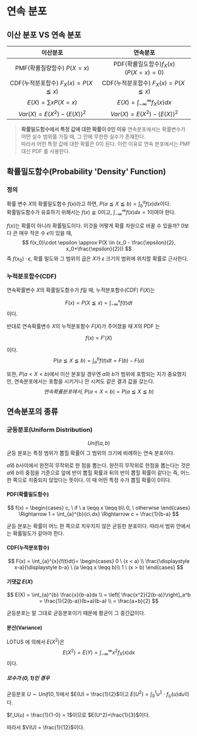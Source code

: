 # 연속 분포

## 이산 분포 VS 연속 분포

|이산분포|연속분포|
|:---:|:---:|
|PMF(확률질량함수) $P(X=x)$|PDF(확률밀도함수)$f_X(x)$ <br>($P(X=x)=0$)|
|CDF(누적분포함수) $F_X(x)=P(X \leqq x)$|CDF(누적분포함수) $F_X(x)=P(X \leqq x)$|
|$E(X)= \sum_{}{}xP(X=x)$|$E(X)=\int_{-\infty}^{\infty}{f_X(x)dx}$|
|$Var(X) = E(X^2) - \{E(X)\}^2$|$Var(X) = E(X^2) - \{E(X)\}^2$|


> **확률밀도함수에서 특정 값에 대한 확률이 0인 이유**
> 연속분포에서는 확률변수가 어떤 실수 범위를 가질 때, 그 안에 무한한 실수가 존재한다.   
> 따라서 어떤 특정 값에 대한 확률은 0이 된다. 이런 이유로 연속 분포에서는 PMF 대신 PDF 를 사용한다.


## 확률밀도함수(Probability 'Density' Function)

### 정의

확률 변수 $X$의 확률밀도함수 $f(x)$라고 하면, $P(a \leqq X \leqq b) = \int_{b}^{a}{f(x)dx}$이다.  
확률밀도함수가 유효하기 위해서는 $f(x) \geqq 0$이고, $\int_{-\infty}^{\infty}{f(x)dx} = 1$이여야 한다.

$f(x)$는 확률이 아니라 확률밀도이다. 이것을 어떻게 확률 차원으로 바꿀 수 있을까?
0보다 큰 매우 작은 수 $\epsilon$이 있을 때,
$$
f(x_0)\cdot \epsilon \approx P(X \in (x_0 - \frac{\epsilon}{2}, x_0+\frac{\epsilon}{2}))
$$
즉 $f(x_0) \cdot \epsilon$, 확률 밀도와 그 범위의 곱은 $X$가 $\epsilon$ 크기의 범위에 위치할 확률로 근사한다.

### 누적분포함수(CDF)

연속확률변수 $X$의 확률밀도함수가 $f$일 때, 누적분포함수(CDF) $F(X)$는  

$$
F(x) = P(X \leqq x) = \int_{-\infty}^{x}{f(t)dt}
$$
이다.  


반대로 연속확률변수 $X$의 누적분포함수 $F(X)$가 주어졌을 때 $X$의 PDF 는

$$
f(x)=F'(X)
$$

이다.
$$
P(a \leqq X \leqq b) = \int_{a}^{b}{f(t)dt} = F(b) - F(a)
$$

또한, $P(a < X < b)$에서 이산 분포일 경우엔 $a$와 $b$가 범위에 포함되는 지가 중요했지만, 연속분포에서는 포함을 시키거나 안 시켜도 같은 결과 값을 갖는다.
$$
{연속확률분포에서},\ P(a < X < b) = P(a \leqq X \leqq b )
$$

## 연속분포의 종류

### 균등분포(Uniform Distribution)

$$Unif(a,b)$$
균등 분포는 특정 범위가 뽑힐 확률이 그 범위의 크기에 비례하는 연속 분포이다.

$a$와 $b$사이에서 완전히 무작위로 한 점을 뽑는다. 
완전히 무작위로 한점을 뽑는다는 것은  $a$와 $b$의 중점을 기준으로 앞에 반이 뽑힐 확률과 뒤의 반이 뽑힐 확률이 같다는 즉, 어느 한 쪽으로 치중되지 않았다는 뜻이다. 이 때 어떤 특정 수가 뽑힐 확률이 0이다.

#### PDF(확률밀도함수)

$$
f(x) = \begin{cases}
c, \ if \ a \leqq x \leqq b\\
0, \ otherwise
\end{cases}
\Rightarrow 1 = \int_{a}^{b}{c\ dx}
\Rightarrow c = \frac{1}{b-a}
$$


균등 분포는 확률이 어느 한 쪽으로 치우치지 않은 균등한 분포이다. 따라서 범위 안에서는 확률밀도가 같아야 한다.

#### CDF(누적분포함수)

$$
F(x) = \int_{a}^{x}{f(t)dt}=
\begin{cases}
0 \ (x < a) \\
\frac{\displaystyle x-a}{\displaystyle b-a} \ (a \leqq x \leqq b)\\
1 \ (x > b) 
\end{cases}
$$

#### 기댓값 $E(X)$

$$
E(X) = \int_{a}^{b} \frac{x}{b-a}dx \\
= \left[ \frac{x^2}{2(b-a)}\right]_a^b = \frac{1}{2(b-a)}(b+a)(b-a) \\
= \frac{a+b}{2}
$$

균등분포는 말 그대로 균등분포이기 때문에 평균이 그 중간값이다.

#### 분산(Variance)

LOTUS 에 의해서 $E(X^2)$은 
$$
E(X^2) = E(Y) = \int_{-\infty}^{\infty}{x^2f_X(x)dx}
$$
이다.  

##### 모수가 (0, 1)인 경우

균등분포 $U \sim Unif(0,1)$에서 $E(U) = \frac{1}{2}$이고 $E(U^2)=\int_{0}^{1}{u^2\cdot f_U(u)du}$이다.  

$f_U(u) = \frac{1}{1-0} = 1$이므로 $E(U^2)=\frac{1}{3}$이다.

따라서 $V(U) = \frac{1}{12}$이다.